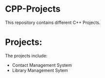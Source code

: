 # CPP-Projects
This repository contains different C++ Projects.

# Projects:
The projects include: 
* Contact Management System
* Library Management Sytem
